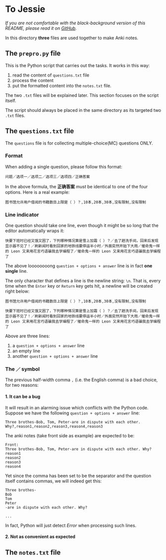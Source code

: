 # To Jessie

_If you are not comfortable with the black-background version of this README, please read it on [GitHub](https://github.com/Linerre/Jessie/tree/master/anki)._

In this directory **three** files are used together to make Anki notes.

## The `prepro.py` file
This is the Python script that carries out the tasks. It works in this way:
1. read the content of `questions.txt` file
2. process the content
3. put the formatted content into the `notes.txt` file.

The two `.txt` files will be explained later. This section focuses on the script itself.

The script should always be placed in the same directory as its targeted two `.txt` files. 

## The `questions.txt` file
The `questions` file is for collecting multiple-choice(MC) questions ONLY. 

### Format
When adding a single question, please follow this format:

```
问题／选项一／选项二／选项三／选项四／正确答案
```

In the above formula, the **正确答案** *must* be identical to one of the four options. Here is a real example:
```
图书馆允许用户借阅的书籍数目上限是（ ）？,10本,20本,30本,没有限制,没有限制
```

### Line indicator
One question should take one line, even though it might be so long that the editor automatically wraps it:
```
快要下班时已经又饿又困了，下列哪种情况算是雪上加霜（ ）？／去了趟洗手间，回来后发现显示器不见了！／刷新闻时看到回家的地铁线要停运半小时／外面突然开始下大雨／催命鬼一样的 Leon 又来用花言巧语骗我去学编程了／催命鬼一样的 Leon 又来用花言巧语骗我去学编程了
```

The above loooooooong `question + options + answer` line is in fact **one single** line.

The only character that defines a line is the newline string: `\n`. That is, every time when the `Enter` key or `Return` key  gets hit, a newline will be created right below:

```
图书馆允许用户借阅的书籍数目上限是（ ）？,10本,20本,30本,没有限制,没有限制

快要下班时已经又饿又困了，下列哪种情况算是雪上加霜（ ）？／去了趟洗手间，回来后发现显示器不见了！／刷新闻时看到回家的地铁线要停运半小时／外面突然开始下大雨／催命鬼一样的 Leon 又来用花言巧语骗我去学编程了／催命鬼一样的 Leon 又来用花言巧语骗我去学编程了
```
Above are three lines: 
1. a `question + options + answer` line 
2. an empty line
3. another `question + options + answer` line

### The `／` symbol

The previous half-width comma `,` (i.e. the English comma) is a bad choice, for two reasons:

#### 1. It can be a bug
It will result in an alarming issue which conflicts with the Python code. Suppose we have the following `question + options + answer` line:

```
Three brothes-Bob, Tom, Peter-are in dispute with each other. Why?,reason1,reason2,reason3,reason4,reason3
```

The anki notes (take front side as example) are expected to be:
```
Front:
Three brothes-Bob, Tom, Peter-are in dispute with each other. Why?
reason1
reason2
reason3
reason4
```

Yet since the comma has been set to be the separator and the question itself contains commas, we will indeed get this:
```
Three brothes-
Bob
Tom
Peter
-are in dispute with each other. Why?

...

```
In fact, Python will just detect _Error_ when processing such lines. 

#### 2. Not as convenient as expected

## The `notes.txt` file
